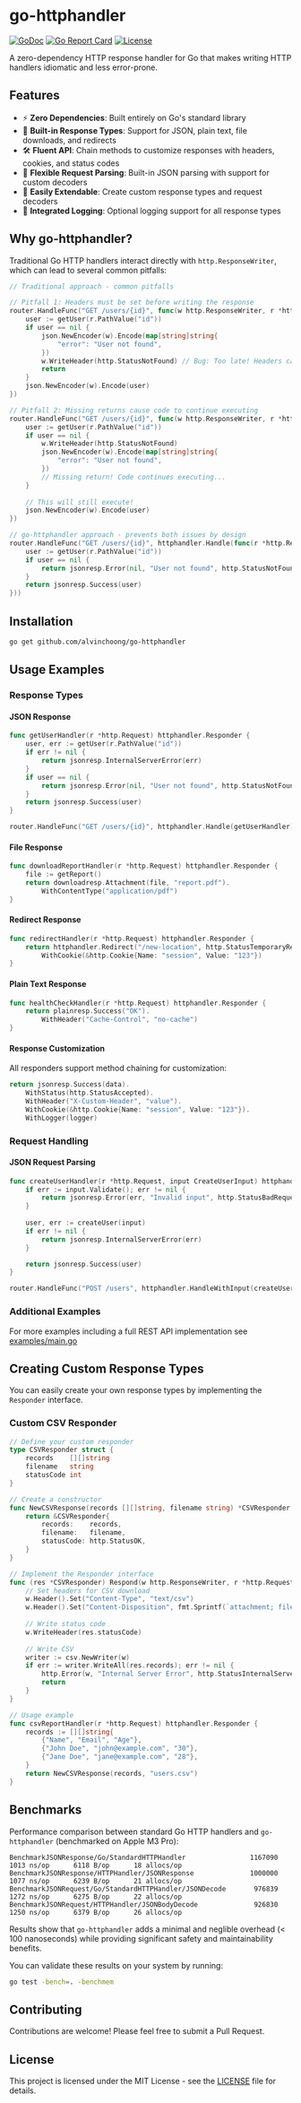 # go-httphandler

[![GoDoc](https://pkg.go.dev/badge/github.com/alvinchoong/go-httphandler)](https://pkg.go.dev/github.com/alvinchoong/go-httphandler)
[![Go Report Card](https://goreportcard.com/badge/gojp/goreportcard)](https://goreportcard.com/report/gojp/goreportcard)
[![License](https://img.shields.io/github/license/alvinchoong/go-httphandler)](LICENSE)

A zero-dependency HTTP response handler for Go that makes writing HTTP handlers idiomatic and less error-prone.

## Features

- ⚡ **Zero Dependencies**: Built entirely on Go's standard library
- 📄 **Built-in Response Types**: Support for JSON, plain text, file downloads, and redirects
- 🛠️ **Fluent API**: Chain methods to customize responses with headers, cookies, and status codes
- 🔄 **Flexible Request Parsing**: Built-in JSON parsing with support for custom decoders
- 🧩 **Easily Extendable**: Create custom response types and request decoders
- 📝 **Integrated Logging**: Optional logging support for all response types

## Why go-httphandler?

Traditional Go HTTP handlers interact directly with `http.ResponseWriter`, which can lead to several common pitfalls:

```go
// Traditional approach - common pitfalls

// Pitfall 1: Headers must be set before writing the response
router.HandleFunc("GET /users/{id}", func(w http.ResponseWriter, r *http.Request) {
    user := getUser(r.PathValue("id"))
    if user == nil {
        json.NewEncoder(w).Encode(map[string]string{
            "error": "User not found",
        })
        w.WriteHeader(http.StatusNotFound) // Bug: Too late! Headers can't be set after writing response
        return
    }
    json.NewEncoder(w).Encode(user)
})

// Pitfall 2: Missing returns cause code to continue executing
router.HandleFunc("GET /users/{id}", func(w http.ResponseWriter, r *http.Request) {
    user := getUser(r.PathValue("id"))
    if user == nil {
        w.WriteHeader(http.StatusNotFound)
        json.NewEncoder(w).Encode(map[string]string{
            "error": "User not found",
        })
        // Missing return! Code continues executing...
    }
    
    // This will still execute!
    json.NewEncoder(w).Encode(user)
})

// go-httphandler approach - prevents both issues by design
router.HandleFunc("GET /users/{id}", httphandler.Handle(func(r *http.Request) httphandler.Responder {
    user := getUser(r.PathValue("id"))
    if user == nil {
        return jsonresp.Error(nil, "User not found", http.StatusNotFound)
    }
    return jsonresp.Success(user)
}))
```

## Installation

```bash
go get github.com/alvinchoong/go-httphandler
```

## Usage Examples

### Response Types

#### JSON Response

```go
func getUserHandler(r *http.Request) httphandler.Responder {
    user, err := getUser(r.PathValue("id"))
    if err != nil {
        return jsonresp.InternalServerError(err)
    }
    if user == nil {
        return jsonresp.Error(nil, "User not found", http.StatusNotFound)
    }
    return jsonresp.Success(user)
}

router.HandleFunc("GET /users/{id}", httphandler.Handle(getUserHandler))
```

#### File Response

```go
func downloadReportHandler(r *http.Request) httphandler.Responder {
    file := getReport()
    return downloadresp.Attachment(file, "report.pdf").
        WithContentType("application/pdf")
}
```

#### Redirect Response

```go
func redirectHandler(r *http.Request) httphandler.Responder {
    return httphandler.Redirect("/new-location", http.StatusTemporaryRedirect).
        WithCookie(&http.Cookie{Name: "session", Value: "123"})
}
```

#### Plain Text Response

```go
func healthCheckHandler(r *http.Request) httphandler.Responder {
    return plainresp.Success("OK").
        WithHeader("Cache-Control", "no-cache")
}
```

#### Response Customization

All responders support method chaining for customization:

```go
return jsonresp.Success(data).
    WithStatus(http.StatusAccepted).
    WithHeader("X-Custom-Header", "value").
    WithCookie(&http.Cookie{Name: "session", Value: "123"}).
    WithLogger(logger)
```

### Request Handling

#### JSON Request Parsing

```go
func createUserHandler(r *http.Request, input CreateUserInput) httphandler.Responder {
    if err := input.Validate(); err != nil {
        return jsonresp.Error(err, "Invalid input", http.StatusBadRequest)
    }
    
    user, err := createUser(input)
    if err != nil {
        return jsonresp.InternalServerError(err)
    }

    return jsonresp.Success(user)
}

router.HandleFunc("POST /users", httphandler.HandleWithInput(createUserHandler))
```

### Additional Examples

For more examples including a full REST API implementation see [examples/main.go](examples/main.go)

## Creating Custom Response Types

You can easily create your own response types by implementing the `Responder` interface.

### Custom CSV Responder

```go
// Define your custom responder
type CSVResponder struct {
    records    [][]string
    filename   string
    statusCode int
}

// Create a constructor
func NewCSVResponse(records [][]string, filename string) *CSVResponder {
    return &CSVResponder{
        records:    records,
        filename:   filename,
        statusCode: http.StatusOK,
    }
}

// Implement the Responder interface
func (res *CSVResponder) Respond(w http.ResponseWriter, r *http.Request) {
    // Set headers for CSV download
    w.Header().Set("Content-Type", "text/csv")
    w.Header().Set("Content-Disposition", fmt.Sprintf(`attachment; filename="%s"`, res.filename))
    
    // Write status code
    w.WriteHeader(res.statusCode)
    
    // Write CSV
    writer := csv.NewWriter(w)
    if err := writer.WriteAll(res.records); err != nil {
        http.Error(w, "Internal Server Error", http.StatusInternalServerError)
        return
    }
}

// Usage example
func csvReportHandler(r *http.Request) httphandler.Responder {
    records := [][]string{
        {"Name", "Email", "Age"},
        {"John Doe", "john@example.com", "30"},
        {"Jane Doe", "jane@example.com", "28"},
    }
    return NewCSVResponse(records, "users.csv")
}
```

## Benchmarks

Performance comparison between standard Go HTTP handlers and `go-httphandler` (benchmarked on Apple M3 Pro):

```plain
BenchmarkJSONResponse/Go/StandardHTTPHandler                1167090      1013 ns/op      6118 B/op      18 allocs/op
BenchmarkJSONResponse/HTTPHandler/JSONResponse              1000000      1077 ns/op      6239 B/op      21 allocs/op
BenchmarkJSONRequest/Go/StandardHTTPHandler/JSONDecode       976839      1272 ns/op      6275 B/op      22 allocs/op
BenchmarkJSONRequest/HTTPHandler/JSONBodyDecode              926830      1250 ns/op      6379 B/op      26 allocs/op
```

Results show that `go-httphandler` adds a minimal and neglible overhead (< 100 nanoseconds) while providing significant safety and maintainability benefits.

You can validate these results on your system by running:

```bash
go test -bench=. -benchmem
```

## Contributing

Contributions are welcome! Please feel free to submit a Pull Request.

## License

This project is licensed under the MIT License - see the [LICENSE](LICENSE) file for details.
